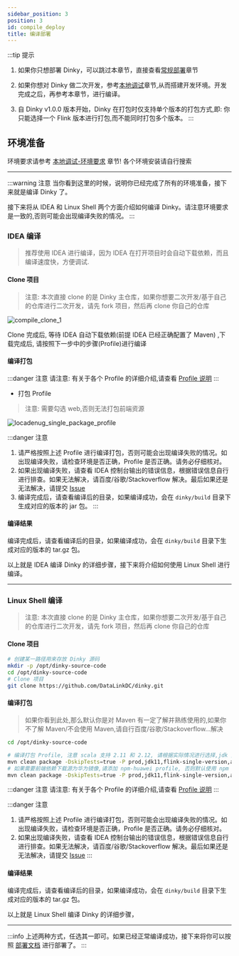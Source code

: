 ```yaml
---
sidebar_position: 3
position: 3
id: compile_deploy
title: 编译部署
---
```


:::tip 提示
1. 如果你只想部署 Dinky，可以跳过本章节，直接查看[常规部署](./normal_deploy)章节

2. 如果你想对 Dinky 做二次开发，参考[本地调试](../developer_guide/local_debug)章节,从而搭建开发环境。开发完成之后，再参考本章节，进行编译。

3. 自 Dinky v1.0.0 版本开始，Dinky 在打包时仅支持单个版本的打包方式,即: 你只能选择一个 Flink 版本进行打包,而不能同时打包多个版本。
:::


## 环境准备

环境要求请参考 [本地调试-环境要求](../developer_guide/local_debug#环境要求) 章节! 各个环境安装请自行搜索


---


:::warning 注意
当你看到这里的时候，说明你已经完成了所有的环境准备，接下来就是编译 Dinky 了。

接下来将从 IDEA 和 Linux Shell 两个方面介绍如何编译 Dinky。请注意环境要求是一致的,否则可能会出现编译失败的情况。
:::

### IDEA 编译

> 推荐使用 IDEA 进行编译，因为 IDEA 在打开项目时会自动下载依赖，而且编译速度快，方便调试.

#### Clone 项目
> 注意: 本次直接 clone 的是 Dinky 主仓库，如果你想要二次开发/基于自己的仓库进行二次开发，请先 fork 项目，然后再 clone 你自己的仓库

![compile_clone_1](http://pic.dinky.org.cn/dinky/docs/zh-CN/complie/complie_clone_1.png)

Clone 完成后, 等待 IDEA 自动下载依赖(前提 IDEA 已经正确配置了 Maven) ,下载完成后, 请按照下一步中的步骤(Profile)进行编译


#### 编译打包


:::danger 注意
请注意: 有关于各个 Profile 的详细介绍,请查看 [Profile 说明](../developer_guide/local_debug#Profile-说明)
:::


- 打包 Profile

> 注意: 需要勾选 web,否则无法打包前端资源

![locadenug_single_package_profile](http://pic.dinky.org.cn/dinky/docs/zh-CN/developer_guide/local_debug/locadenug_single_package_profile.png)




:::danger 注意
1. 请严格按照上述 Profile 进行编译打包，否则可能会出现编译失败的情况。如出现编译失败，请检查环境是否正确，Profile 是否正确。请务必仔细核对。
2. 如果出现编译失败，请查看 IDEA 控制台输出的错误信息，根据错误信息自行进行排查。如果无法解决，请百度/谷歌/Stackoverflow 解决。最后如果还是无法解决，请提交 [Issue](https://github.com/DataLinkDC/dinky/issues/new/choose)
3. 编译完成后，请查看编译后的目录，如果编译成功，会在 `dinky/build` 目录下生成对应的版本的 jar 包。
:::

#### 编译结果

编译完成后，请查看编译后的目录，如果编译成功，会在 `dinky/build` 目录下生成对应的版本的 tar.gz 包。


以上就是 IDEA 编译 Dinky 的详细步骤，接下来将介绍如何使用 Linux Shell 进行编译。

---

### Linux Shell 编译

> 注意: 本次直接 clone 的是 Dinky 主仓库，如果你想要二次开发/基于自己的仓库进行二次开发，请先 fork 项目，然后再 clone 你自己的仓库

#### Clone 项目

```bash
# 创建某一路径用来存放 Dinky 源码
mkdir -p /opt/dinky-source-code
cd /opt/dinky-source-code
# Clone 项目
git clone https://github.com/DataLinkDC/dinky.git
```

#### 编译打包

> 如果你看到此处,那么默认你是对 Maven 有一定了解并熟练使用的,如果你不了解 Maven/不会使用 Maven,请自行百度/谷歌/Stackoverflow...解决

```bash
cd /opt/dinky-source-code

# 编译打包 Profile, 注意 scala 支持 2.11 和 2.12, 请根据实际情况进行选择,jdk 支持 8/11,请根据实际情况进行选择,不选jdk11默认使用系统内的jdk8
mvn clean package -DskipTests=true -P prod,jdk11,flink-single-version,aliyun,flink-1.16,web
# 如果需要前端依赖下载源为华为镜像,请添加 npm-huawei profile, 否则默认使用 npm 官方源, 编译命令如下:
mvn clean package -DskipTests=true -P prod,jdk11,flink-single-version,aliyun,flink-1.16,web,npm-huawei

```

:::danger 注意
请注意: 有关于各个 Profile 的详细介绍,请查看 [Profile 说明](../developer_guide/local_debug#Profile-说明)
:::

:::danger 注意
1. 请严格按照上述 Profile 进行编译打包，否则可能会出现编译失败的情况。如出现编译失败，请检查环境是否正确，Profile 是否正确。请务必仔细核对。
2. 如果出现编译失败，请查看 IDEA 控制台输出的错误信息，根据错误信息自行进行排查。如果无法解决，请百度/谷歌/Stackoverflow 解决。最后如果还是无法解决，请提交 [Issue](https://github.com/DataLinkDC/dinky/issues)
:::

#### 编译结果

编译完成后，请查看编译后的目录，如果编译成功，会在 `dinky/build` 目录下生成对应的版本的 tar.gz 包。

以上就是 Linux Shell 编译 Dinky 的详细步骤，

---

:::info
上述两种方式，任选其一即可。如果已经正常编译成功，接下来将你可以按照 [部署文档](./normal_deploy) 进行部署了。
:::







